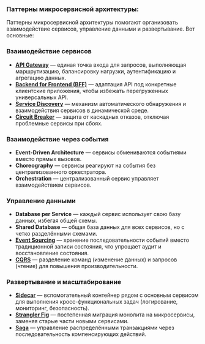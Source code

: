 ### Паттерны микросервисной архитектуры:

Паттерны микросервисной архитектуры помогают организовать взаимодействие сервисов, управление данными и развертывание. Вот основные:

### Взаимодействие сервисов
- **[API Gateway](2.%20Knowledge/Программирование/9.%20Паттерны/Микросервисы/API%20Gateway.md)** — единая точка входа для запросов, выполняющая маршрутизацию, балансировку нагрузки, аутентификацию и агрегацию данных.
- **[Backend for Frontend (BFF)](2.%20Knowledge/Программирование/9.%20Паттерны/Микросервисы/Backend%20for%20Frontend.md)** — адаптация API под конкретные клиентские приложения, чтобы избежать перегруженных универсальных API.
- **[Service Discovery](2.%20Knowledge/Программирование/9.%20Паттерны/Микросервисы/Service%20Discovery.md)** — механизм автоматического обнаружения и взаимодействия сервисов в динамической среде.
- **[Circuit Breaker](2.%20Knowledge/Программирование/9.%20Паттерны/Микросервисы/Circuit%20Breaker.md)** — защита от каскадных отказов, отключая проблемные сервисы при сбоях.

### Взаимодействие через события
- **Event-Driven Architecture** — сервисы обмениваются событиями вместо прямых вызовов.
- **Choreography** — сервисы реагируют на события без централизованного оркестратора.
- **Orchestration** — централизованный сервис управляет взаимодействием сервисов.

### Управление данными
- **Database per Service** — каждый сервис использует свою базу данных, избегая общей схемы.
- **Shared Database** — общая база данных для всех сервисов, но с четко разделёнными схемами.
- **[Event Sourcing](2.%20Knowledge/Программирование/9.%20Паттерны/Микросервисы/Event%20Sourcing.md)** — хранение последовательности событий вместо традиционной записи состояния, что упрощает аудит и восстановление состояния.
- **[CQRS](2.%20Knowledge/Программирование/9.%20Паттерны/Микросервисы/CQRS.md)** — разделение команд (изменение данных) и запросов (чтение) для повышения производительности.

### Развертывание и масштабирование
- **[Sidecar](2.%20Knowledge/Программирование/9.%20Паттерны/Микросервисы/Sidecar.md)** — вспомогательный контейнер рядом с основным сервисом для выполнения кросс-функциональных задач (логирование, мониторинг, безопасность).
- **[Strangler Fig](2.%20Knowledge/Программирование/9.%20Паттерны/Микросервисы/Strangler%20Fig.md)** — постепенная миграция монолита на микросервисы, заменяя старые части новыми сервисами.
- **[Saga](2.%20Knowledge/Программирование/9.%20Паттерны/Микросервисы/Saga.md)** — управление распределёнными транзакциями через последовательность компенсирующих действий.
